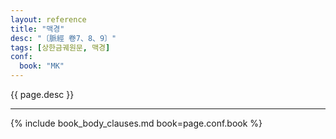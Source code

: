 ```yaml
---
layout: reference
title: "맥경"
desc: "〔脈經 卷7、8、9〕"
tags: [상한금궤원문, 맥경]
conf:
  book: "MK"
---
```


{{ page.desc }}

***

{% include book_body_clauses.md book=page.conf.book %}
